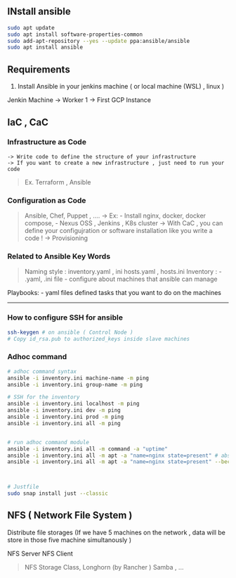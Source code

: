 ## INstall ansible 

```bash
sudo apt update
sudo apt install software-properties-common
sudo add-apt-repository --yes --update ppa:ansible/ansible
sudo apt install ansible
``` 

## Requirements 
1. Install Ansible in your jenkins machine ( or local machine (WSL) , linux )

Jenkin Machine -> Worker 1 
                -> First GCP Instance 

## IaC , CaC 
### Infrastructure as Code 
    -> Write code to define the structure of your infrastructure 
    -> If you want to create a new infrastructure , just need to run your code 

> Ex. Terraform , Ansible
### Configuration as Code 
> Ansible, Chef, Puppet , .... 
    -> Ex: 
        - Install nginx, docker, docker compose, 
        - Nexus OSS , Jenkins , K8s cluster 
    -> With CaC , you can define your configujration or software installation like you write a code ! 
    -> Provisioning 



### Related to Ansible Key Words 
> Naming style : inventory.yaml , ini 
                    hosts.yaml , hosts.ini
Inventory : 
    - .yaml, .ini file 
    - configure about machines that ansible can manage 

Playbooks: 
    - yaml files defined tasks that you want to do on the machines 

*** 
### How to configure SSH for ansible 
```bash
ssh-keygen # on ansible ( Control Node )
# Copy id_rsa.pub to authorized_keys inside slave machines 

```
### Adhoc command 
```bash 
# adhoc command syntax 
ansible -i inventory.ini machine-name -m ping 
ansible -i inventory.ini group-name -m ping

# SSH for the inventory  
ansible -i inventory.ini localhost -m ping 
ansible -i inventory.ini dev -m ping 
ansible -i inventory.ini prod -m ping 
ansible -i inventory.ini all -m ping 


# run adhoc command module 
ansible -i inventory.ini all -m command -a "uptime"
ansible -i inventory.ini all -m apt -a "name=nginx state=present" # absent: remove 
ansible -i inventory.ini all -m apt -a "name=nginx state=present" --become # sudo 



# Justfile 
sudo snap install just --classic 
```


## NFS ( Network File System )
Distribute file storages 
(If we have 5 machines on the network , data will be store in those five machine simultanously )

NFS Server 
NFS Client 

> NFS Storage Class, Longhorn (by Rancher )
> Samba , ...